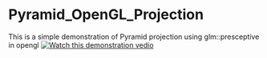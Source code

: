 # Pyramid_OpenGL_Projection
This is a simple demonstration of Pyramid projection using glm::presceptive in opengl
[![Watch this demonstration vedio](https://github.com/user-attachments/assets/59c6a1ab-9173-4fe9-aa5d-c23ee0b8f8d3
)](https://youtu.be/4K2M9rg_EBU)
